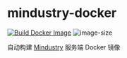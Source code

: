 # mindustry-docker

[![Build Docker Image](https://github.com/KagurazakaNyaa/mindustry-docker/actions/workflows/docker.yml/badge.svg)](https://github.com/KagurazakaNyaa/mindustry-docker/actions/workflows/docker.yml)
![image-size](https://img.shields.io/docker/image-size/kagurazakanyaa/mindustry/latest)

自动构建 [Mindustry](https://github.com/Anuken/Mindustry) 服务端 Docker 镜像
